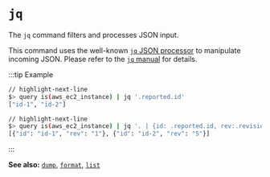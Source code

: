 # `jq`

The `jq` command filters and processes JSON input.

This command uses the well-known [`jq` JSON processor](https://stedolan.github.io/jq) to manipulate incoming JSON. Please refer to the [`jq` manual](https://stedolan.github.io/jq/manual) for details.

:::tip Example

```bash title="Query all AWS EC2 instances and select the reported.id"
// highlight-next-line
$> query is(aws_ec2_instance) | jq '.reported.id'
["id-1", "id-2"]
```

```bash title="Query all AWS EC2 instances and select the reported.id as id and the revision as rev"
// highlight-next-line
$> query is(aws_ec2_instance) | jq '. | {id: .reported.id, rev:.revision}'
[{"id": "id-1", "rev": "1"}, {"id": "id-2", "rev": "5"}]
```

:::

**See also:** [`dump`](./dump.md), [`format`](./format.md), [`list`](./list.md)
